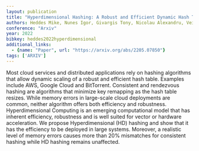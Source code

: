 ```yaml
---
layout: publication
title: "Hyperdimensional Hashing: A Robust and Efficient Dynamic Hash Table"
authors: Heddes Mike, Nunes Igor, Givargis Tony, Nicolau Alexandru, Veidenbaum Alex
conference: "Arxiv"
year: 2022
bibkey: heddes2022hyperdimensional
additional_links:
  - {name: "Paper", url: "https://arxiv.org/abs/2205.07850"}
tags: ['ARXIV']
---
```

Most cloud services and distributed applications rely on hashing algorithms that
allow dynamic scaling of a robust and efficient hash table. Examples include
AWS, Google Cloud and BitTorrent. Consistent and rendezvous hashing are
algorithms that minimize key remapping as the hash table resizes. While memory
errors in large-scale cloud deployments are common, neither algorithm offers
both efficiency and robustness. Hyperdimensional Computing is an emerging
computational model that has inherent efficiency, robustness and is well suited
for vector or hardware acceleration. We propose Hyperdimensional (HD) hashing
and show that it has the efficiency to be deployed in large systems. Moreover, a
realistic level of memory errors causes more than 20% mismatches for consistent
hashing while HD hashing remains unaffected.
